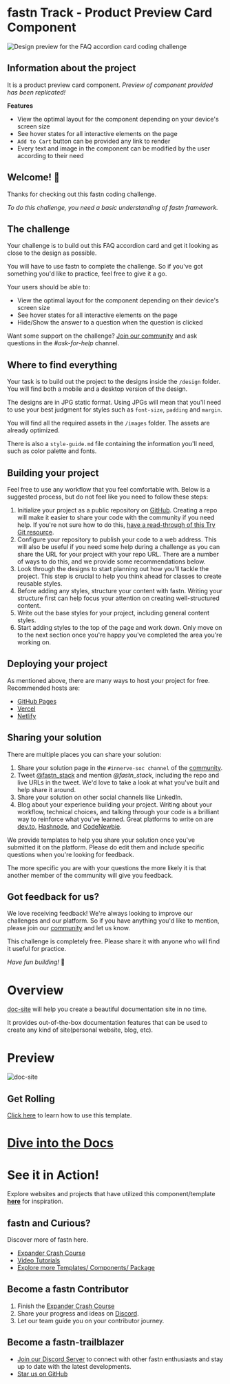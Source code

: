 # fastn Track - Product Preview Card Component

![Design preview for the FAQ accordion card coding challenge](./assets/design/desktop-preview.jpg)


## Information about the project

It is a product preview card component.
*Preview of component provided has been replicated!*

**Features**

- View the optimal layout for the component depending on your device's screen size
- See hover states for all interactive elements on the page
- `Add to Cart` button can be provided any link to render
- Every text and image in the component can be modified by the user according to their need






## Welcome! 👋

Thanks for checking out this fastn coding challenge.

*To do this challenge, you need a basic understanding of fastn framework.*

## The challenge

Your challenge is to build out this FAQ accordion card and get it looking as close to the design as possible.

You will have to use fastn to complete the challenge. So if you've got something you'd like to practice, feel free to give it a go.

Your users should be able to:

- View the optimal layout for the component depending on their device's screen size
- See hover states for all interactive elements on the page
- Hide/Show the answer to a question when the question is clicked

Want some support on the challenge? [Join our community](https://fastn.com/discord) and ask questions in the *#ask-for-help* channel.

## Where to find everything

Your task is to build out the project to the designs inside the `/design` folder. You will find both a mobile and a desktop version of the design. 

The designs are in JPG static format. Using JPGs will mean that you'll need to use your best judgment for styles such as `font-size`, `padding` and `margin`. 

You will find all the required assets in the `/images` folder. The assets are already optimized.

There is also a `style-guide.md` file containing the information you'll need, such as color palette and fonts.


## Building your project

Feel free to use any workflow that you feel comfortable with. Below is a suggested process, but do not feel like you need to follow these steps:

1. Initialize your project as a public repository on [GitHub](https://github.com/). Creating a repo will make it easier to share your code with the community if you need help. If you're not sure how to do this, [have a read-through of this Try Git resource](https://try.github.io/).
2. Configure your repository to publish your code to a web address. This will also be useful if you need some help during a challenge as you can share the URL for your project with your repo URL. There are a number of ways to do this, and we provide some recommendations below.
3. Look through the designs to start planning out how you'll tackle the project. This step is crucial to help you think ahead for classes to create reusable styles.
4. Before adding any styles, structure your content with fastn. Writing your structure first can help focus your attention on creating well-structured content.
5. Write out the base styles for your project, including general content styles.
6. Start adding styles to the top of the page and work down. Only move on to the next section once you're happy you've completed the area you're working on.

## Deploying your project

As mentioned above, there are many ways to host your project for free. Recommended hosts are:

- [GitHub Pages](https://pages.github.com/)
- [Vercel](https://vercel.com/)
- [Netlify](https://www.netlify.com/)

## Sharing your solution

There are multiple places you can share your solution:

1. Share your solution page in the `#innerve-soc channel` of the [community](https://fastn.com/discord). 
2. Tweet [@fastn_stack](https://twitter.com/fastn_stack) and mention *@fastn_stack*, including the repo and live URLs in the tweet. We'd love to take a look at what you've built and help share it around.
3. Share your solution on other social channels like LinkedIn.
4. Blog about your experience building your project. Writing about your workflow, technical choices, and talking through your code is a brilliant way to reinforce what you've learned. Great platforms to write on are [dev.to](https://dev.to/), [Hashnode](https://hashnode.com/), and [CodeNewbie](https://community.codenewbie.org/).

We provide templates to help you share your solution once you've submitted it on the platform. Please do edit them and include specific questions when you're looking for feedback. 

The more specific you are with your questions the more likely it is that another member of the community will give you feedback.

## Got feedback for us?

We love receiving feedback! We're always looking to improve our challenges and our platform. So if you have anything you'd like to mention, please join our [community](https://fastn.com/discord) and let us know.

This challenge is completely free. Please share it with anyone who will find it useful for practice.

*Have fun building!* 🚀


# Overview

[doc-site](https://fastn-community.github.io/doc-site/) will help you create
a beautiful documentation site in no time.

It provides out-of-the-box documentation features that can be used to create any
kind of site(personal website, blog, etc).

# Preview

![doc-site](.github/assets/doc-site-example-dark.jpg)

## Get Rolling

[Click here](https://fastn-community.github.io/doc-site/) to learn how to use this template.

# [Dive into the Docs](https://fastn-community.github.io/doc-site/)


# See it in Action!

Explore websites and projects that have utilized this component/template 
**[here](https://fastn-community.github.io/doc-site/#dart-used-by)** for
inspiration.

## fastn and Curious?

Discover more of fastn here.

- [Expander Crash Course](https://fastn.com/expander/)
- [Video Tutorials](https://fastn.com/expander/hello-world/-/build/)
- [Explore more Templates/ Components/ Package](https://fastn.com/featured/)

## Become a fastn Contributor

1.  Finish the [Expander Crash Course](https://fastn.com/expander/)
2.  Share your progress and ideas on [Discord](https://discord.gg/bucrdvptYd).
3.  Let our team guide you on your contributor journey.

## Become a fastn-trailblazer

- [Join our Discord Server](https://discord.gg/bucrdvptYd) to connect with other fastn enthusiasts and stay up to date with the latest developments.
- [Star us on GitHub](https://github.com/fastn-stack/fastn/)
